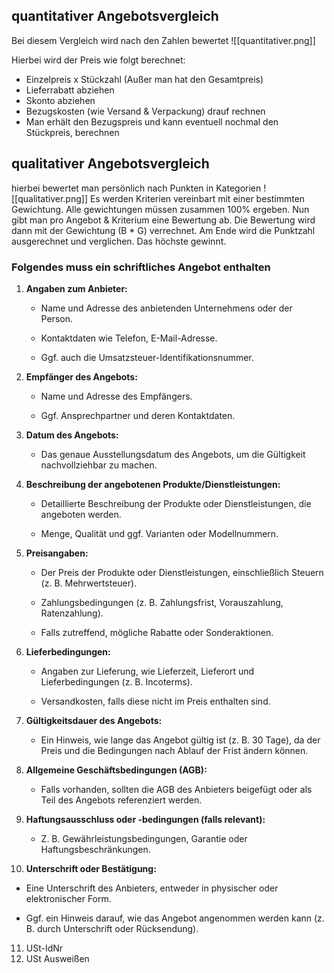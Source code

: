 ## quantitativer Angebotsvergleich
Bei diesem Vergleich wird nach den Zahlen bewertet
![[quantitativer.png]]

Hierbei wird der Preis wie folgt berechnet:

- Einzelpreis x Stückzahl (Außer man hat den Gesamtpreis)
- Lieferrabatt abziehen
- Skonto abziehen
- Bezugskosten (wie Versand & Verpackung) drauf rechnen
- Man erhält den Bezugspreis und kann eventuell nochmal den Stückpreis, berechnen

## qualitativer Angebotsvergleich
hierbei bewertet man persönlich nach Punkten in Kategorien
![[qualitativer.png]]
Es werden Kriterien vereinbart mit einer bestimmten Gewichtung. Alle gewichtungen müssen zusammen 100% ergeben.
Nun gibt man pro Angebot & Kriterium eine Bewertung ab. Die Bewertung wird dann mit der Gewichtung (B * G) verrechnet. Am Ende wird die Punktzahl ausgerechnet und verglichen. Das höchste gewinnt. 


### Folgendes muss ein schriftliches Angebot enthalten

1. **Angaben zum Anbieter:**
    
    - Name und Adresse des anbietenden Unternehmens oder der Person.
        
    - Kontaktdaten wie Telefon, E-Mail-Adresse.
        
    - Ggf. auch die Umsatzsteuer-Identifikationsnummer.
        
2. **Empfänger des Angebots:**
    
    - Name und Adresse des Empfängers.
        
    - Ggf. Ansprechpartner und deren Kontaktdaten.
        
3. **Datum des Angebots:**
    
    - Das genaue Ausstellungsdatum des Angebots, um die Gültigkeit nachvollziehbar zu machen.
        
4. **Beschreibung der angebotenen Produkte/Dienstleistungen:**
    
    - Detaillierte Beschreibung der Produkte oder Dienstleistungen, die angeboten werden.
        
    - Menge, Qualität und ggf. Varianten oder Modellnummern.
        
5. **Preisangaben:**
    
    - Der Preis der Produkte oder Dienstleistungen, einschließlich Steuern (z. B. Mehrwertsteuer).
        
    - Zahlungsbedingungen (z. B. Zahlungsfrist, Vorauszahlung, Ratenzahlung).
        
    - Falls zutreffend, mögliche Rabatte oder Sonderaktionen.
        
6. **Lieferbedingungen:**
    
    - Angaben zur Lieferung, wie Lieferzeit, Lieferort und Lieferbedingungen (z. B. Incoterms).
        
    - Versandkosten, falls diese nicht im Preis enthalten sind.
        
7. **Gültigkeitsdauer des Angebots:**
    
    - Ein Hinweis, wie lange das Angebot gültig ist (z. B. 30 Tage), da der Preis und die Bedingungen nach Ablauf der Frist ändern können.
        
8. **Allgemeine Geschäftsbedingungen (AGB):**
    
    - Falls vorhanden, sollten die AGB des Anbieters beigefügt oder als Teil des Angebots referenziert werden.
        
9. **Haftungsausschluss oder -bedingungen (falls relevant):**
    
    - Z. B. Gewährleistungsbedingungen, Garantie oder Haftungsbeschränkungen.
        
10. **Unterschrift oder Bestätigung:**
    
- Eine Unterschrift des Anbieters, entweder in physischer oder elektronischer Form.
    
- Ggf. ein Hinweis darauf, wie das Angebot angenommen werden kann (z. B. durch Unterschrift oder Rücksendung).
11. USt-IdNr
12. USt Ausweißen 